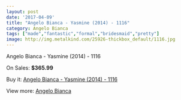 ```yaml
---
layout: post
date: '2017-04-09'
title: "Angelo Bianca - Yasmine (2014) - 1116"
category: Angelo Bianca
tags: ["made","fantastic","formal","bridesmaid","pretty"]
image: http://img.metalkind.com/25926-thickbox_default/1116.jpg
---
```

Angelo Bianca - Yasmine (2014) - 1116

On Sales: **$365.99**
<a href="https://www.metalkind.com/en/angelo-bianca/9108-1116.html"><amp-img layout="responsive" width="600" height="600" src="//img.metalkind.com/25926-thickbox_default/1116.jpg" alt="Angelo Bianca - Yasmine (2014) - 1116 0" /></a>

Buy it: [Angelo Bianca - Yasmine (2014) - 1116](https://www.metalkind.com/en/angelo-bianca/9108-1116.html "Angelo Bianca - Yasmine (2014) - 1116")

View more: [Angelo Bianca](https://www.metalkind.com/en/16-angelo-bianca "Angelo Bianca")